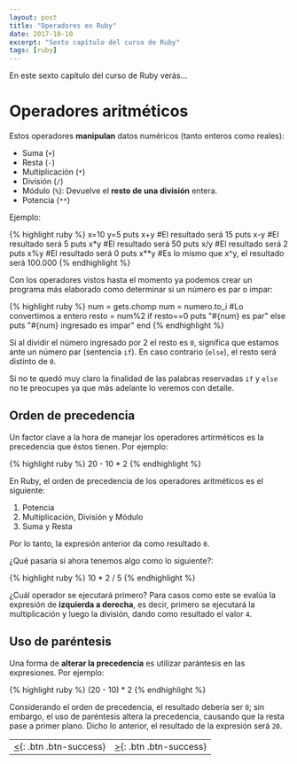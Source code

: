 ```yaml
---
layout: post
title: "Operadores en Ruby"
date: 2017-10-10
excerpt: "Sexto capítulo del curso de Ruby"
tags: [ruby]
---
```


En este sexto capítulo del curso de Ruby verás...

# Operadores aritméticos

Estos operadores **manipulan** datos numéricos (tanto enteros como reales):

* Suma (`+`)
* Resta (`-`)
* Multiplicación (`*`)
* División (`/`)
* Módulo (`%`): Devuelve el **resto de una división** entera.
* Potencia (`**`)

Ejemplo:

{% highlight ruby %}
x=10
y=5
puts x+y   #El resultado será 15
puts x-y   #El resultado será 5
puts x*y   #El resultado será 50
puts x/y   #El resultado será 2
puts x%y   #El resultado será 0
puts x**y  #Es lo mismo que x^y, el resultado será 100.000
{% endhighlight %}

Con los operadores vistos hasta el momento ya podemos crear un programa más elaborado como determinar si un número es par o impar:

{% highlight ruby %}
num = gets.chomp
num = numero.to_i #Lo convertimos a entero
resto = num%2
if resto==0
    puts "#{num} es par"
else
    puts "#{num} ingresado es impar"
end
{% endhighlight %}

Si al dividir el número ingresado por 2 el resto es `0`, significa que estamos ante un número par (sentencia `if`). En caso contrario (`else`), el resto será distinto de `0`.

Si no te quedó muy claro la finalidad de las palabras reservadas `if` y `else` no te preocupes ya que más adelante lo veremos con detalle.

## Orden de precedencia

Un factor clave a la hora de manejar los operadores artirméticos es la precedencia que éstos tienen. Por ejemplo:

{% highlight ruby %}
20 - 10 * 2
{% endhighlight %}

En Ruby, el orden de precedencia de los operadores aritméticos es el siguiente:

1. Potencia
2. Multiplicación, División y Módulo
3. Suma y Resta

Por lo tanto, la expresión anterior da como resultado `0`.

¿Qué pasaría si ahora tenemos algo como lo siguiente?:

{% highlight ruby %}
10 * 2 / 5
{% endhighlight %}

¿Cuál operador se ejecutará primero? Para casos como este se evalúa la expresión de **izquierda a derecha**, es decir, primero se ejecutará la multiplicación y luego la división, dando como resultado el valor `4`.

## Uso de paréntesis

Una forma de **alterar la precedencia** es utilizar parántesis en las expresiones. Por ejemplo:

{% highlight ruby %}
(20 - 10) * 2
{% endhighlight %}

Considerando el orden de precedencia, el resultado debería ser `0`; sin embargo, el uso de paréntesis altera la precedencia, causando que la resta pase a primer plano. Dicho lo anterior, el resultado de la expresión será `20`.

|     |     |
|----:|:----|
| [<](https://nisoto.github.io/entrada-salida-ruby/){: .btn .btn-success} | [>](https://nisoto.github.io/){: .btn .btn-success} |
